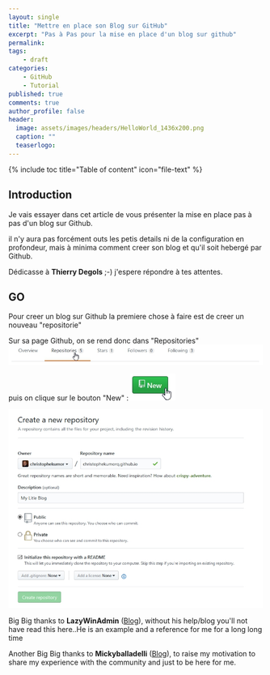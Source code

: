 ```yaml
---
layout: single
title: "Mettre en place son Blog sur GitHub"
excerpt: "Pas à Pas pour la mise en place d'un blog sur github"
permalink:
tags:
    - draft
categories:
    - GitHub
    - Tutorial
published: true
comments: true
author_profile: false
header:
  image: assets/images/headers/HelloWorld_1436x200.png
  caption: ""
  teaserlogo: 
---
```

{% include toc title="Table of content" icon="file-text" %}

## Introduction

Je vais essayer dans cet article de vous présenter la mise en place pas à pas d'un blog sur Github.

il n'y aura pas forcément outs les petis details ni de la configuration en profondeur, mais à minima comment creer son blog et qu'il soit hebergé par Github.

Dédicasse à <b>Thierry Degols</b> ;-) j'espere répondre à tes attentes. 

## GO

Pour creer un blog sur Github la premiere chose à faire est de creer un nouveau "repositorie"

Sur sa page Github, on se rend donc dans "Repositories" 
![image-center](assets/images/articles/2017-04-28-GitHubBlogInstall/Step0a.jpg)


puis on clique sur le bouton "New" : 
![image-center](assets/images/articles/2017-04-28-GitHubBlogInstall/Step0b.jpg)

![image-center](assets/images/articles/2017-04-28-GitHubBlogInstall/Step1.jpg)

<table>
<p>
Big Big thanks to <b>LazyWinAdmin</b>  (<a href="https://lazywinadmin.github.io/">Blog</a>), without his help/blog you'll not have read this here..He is an example and a reference for me for a long long time</td>
</p>
<p>
Another Big Big thanks to <b>Mickyballadelli</b>  (<a href="https://balladelli.com/author/micky/">Blog</a>), to raise my motivation to share my experience with the community and just to be here for me.</td>
</p>
</table>